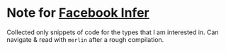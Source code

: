 # Note for [Facebook Infer](https://github.com/facebook/infer)

 Collected only snippets of code for the types that I am interested
 in. Can navigate & read with `merlin` after a rough compilation.
